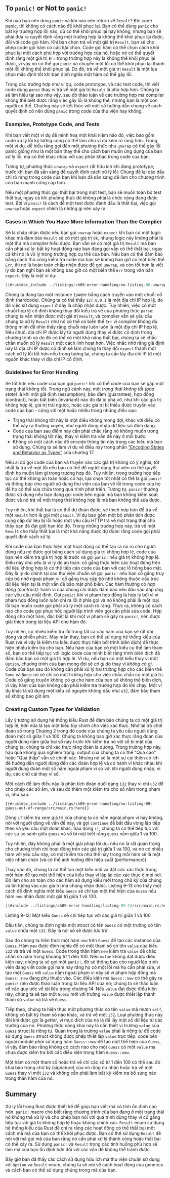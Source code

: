 ## To `panic!` or Not to `panic!`

Khi nào bạn nên dùng `panic` và khi nào nên return về `Result`? Khi code panic,
thì không có cách nào để khôi phục lại. Bạn có thể dùng `panic` cho bất kỳ
trường hợp lỗi nào, dù có thể khôi phục lại hay không, nhưng bạn sẽ phải đưa ra
quyết định rằng một trường hợp là không thể khôi phục lại được, đối với code gọi
hàm. Khi bạn chọn trả về một giá trị `Result`, bạn sẽ cho phép code gọi hàm có
các lựa chọn. Code gọi hàm có thể chọn cách khôi phục lại một cách phù hợp với
trường hợp của nó, hoặc nó có thể quyết định rằng một giá trị `Err` trong trường
hợp này là không thể khôi phục lại được, vì vậy nó có thể gọi `panic` và chuyển
một lỗi có thể khôi phục lại thành một lỗi không thể khôi phục lại. Do đó, trả
về một giá trị `Result` là một lựa chọn mặc định tốt khi bạn định nghĩa một hàm
có thể gây lỗi.

Trong các trường hợp như ví dụ, code prototype, và các test code, thì viết code
dùng `panic` thay vì trả về một giá trị `Result` là phù hợp hơn. Chúng ta sẽ tìm
hiểu tại sao như vậy, sau đó thảo luận về các trường hợp mà compiler không thể
biết được rằng việc gây lỗi là không thể, nhưng bạn là một con người có thể.
Chương này sẽ kết thúc với một số hướng dẫn chung về cách quyết định có nên dùng
`panic` trong code của thư viện hay không.

### Examples, Prototype Code, and Tests

Khi bạn viết một ví dụ để minh hoạ một khái niệm nào đó, việc bao gồm code xử lý
lỗi kỹ lưỡng cũng có thể làm cho ví dụ kém rõ ràng hơn. Trong một ví dụ,
dễ hiểu rằng gọi đến một phương thức như `unwrap` có thể gây lỗi
panic giống như là một bản thay thế cho cách bạn muốn ứng dụng của bạn xử lý
lỗi, mà có thể khác nhau với các phần khác trong code của bạn.

Tương tự, phương thức `unwrap` và `expect` rất hữu ích khi đang prototype,
trước khi bạn đã sẵn sàng để quyết định cách xử lý lỗi. Chúng để lại các dấu
chỉ rõ ràng trong code của bạn khi bạn đã sẵn sàng để làm cho chương trình
của bạn mạnh cứng cáp hơn.

Nếu một phương thức gọi thất bại trong một test, bạn sẽ muốn toàn bộ test thất
bại, ngay cả khi phương thức đó không phải là chức năng đang được test. Bởi
vì `panic!` là cách để một test được đánh dấu là thất bại, việc gọi `unwrap` hoặc `expect` chính là những gì nên xảy ra.

### Cases in Which You Have More Information Than the Compiler

Sẽ là chấp nhận được nếu bạn gọi `unwrap` hoặc `expect` khi bạn có một logic
khác mà đảm bảo `Result` sẽ có một giá trị `Ok`, nhưng logic này không phải là
một thứ mà compiler hiểu được. Bạn vẫn sẽ có một giá trị `Result` mà bạn cần
phải xử lý: bất kỳ hoạt động nào bạn đang gọi vẫn có thể thất bại, ngay cả
khi nó là vô lý trong trường hợp cụ thể của bạn. Nếu bạn có thể đảm bảo bằng
cách thủ công kiểm tra code mà bạn sẽ không bao giờ có một biến thể `Err`, thì
nó là hoàn toàn chấp nhận được để gọi `unwrap`, và còn tốt hơn là viết lý do
bạn nghĩ bạn sẽ không bao giờ có một biến thể `Err` trong văn bản `expect`.
Đây là một ví dụ:

```rust
{{#rustdoc_include ../listings/ch09-error-handling/no-listing-08-unwrap-that-cant-fail/output.txt}}
```

Chúng ta đang tạo một instance `IpAddr` bằng cách truyền vào một chuỗi cố định (hardcode). Chúng ta có thể thấy `127.0.0.1` là một địa chỉ IP hợp lệ, do đó
việc sử dụng `expect` ở đây là chấp nhận được. Tuy nhiên, việc có một chuỗi hợp
lệ cố định không thay đổi kiểu trả về của phương thức `parse`: chúng ta vẫn
nhận được một giá trị `Result`, và compiler vẫn sẽ yêu cầu chúng ta xử lý
`Result` như nó có thể có biến thể `Err` vì compiler không đủ thông minh để
nhìn thấy rằng chuỗi này luôn luôn là một địa chỉ IP hợp lệ. Nếu chuỗi địa chỉ
IP được lấy từ người dùng thay vì được cố định trong chương trình và do đó
*có thể* có một khả năng thất bại, chúng ta sẽ chắc chắn muốn xử lý `Result` một
cách linh hoạt hơn. Việc nhắc nhở rằng giả định này là địa chỉ IP được cố định
sẽ làm chúng ta thay đổi `expect` thành một cách xử lý lỗi tốt hơn nếu trong
tương lai, chúng ta cần lấy địa chỉ IP từ một nguồn khác thay vì địa chỉ IP cố
định.

### Guidelines for Error Handling

Sẽ tốt hơn nếu code của bạn gọi `panic!` khi có thể code của bạn sẽ gặp một
trạng thái không tốt. Trong ngữ cảnh này, một 
*trạng thái không tốt (bad state)* là khi một giả định (assumption),
bảo đảm (guarantee), hợp đồng (contract), hoặc bất biến (invariant) nào đó đã
bị phá vỡ, như khi các giá trị không hợp lệ, giá trị trái ngược, hoặc các giá
trị bị thiếu được truyền vào code của bạn - cộng với một hoặc nhiều trong những
điều sau:

* Trạng thái không tốt này là một điều không mong đợi, khác với điều có thể
  xảy ra thường xuyên, như người dùng nhập dữ liệu sai định dạng.
* Code của bạn sau điểm này cần phải chắc rằng nó không muốn trong trạng thái
  không tốt này, thay vì kiểm tra vấn đề này ở mỗi bước.
* Không có một cách nào để encode thông tin này trong các kiểu mà bạn sử dụng.
  Chúng ta sẽ làm ví dụ về điều này trong phần [“Encoding States and Behavior
  as Types”][encoding]<!-- ignore --> của chương 17.

Nếu ai đó gọi code của bạn và truyền vào các giá trị không có ý nghĩa, tốt nhất
là trả về một lỗi nếu bạn có thể để người dùng thư viện có thể quyết định họ
muốn làm gì trong trường hợp đó. Tuy nhiên, trong trường hợp tiếp tục có thể
không an toàn hoặc có hại, lựa chọn tốt nhất có thể là gọi `panic!` và thông
báo cho người sử dụng thư viện của bạn về lỗi trong code của họ để họ có thể
sửa chữa trong quá trình phát triển. Tương tự, `panic!` thường được sử dụng nếu
bạn đang gọi code bên ngoài mà bạn không kiểm soát được và nó trả về một trạng
thái không hợp lệ mà bạn không thể sửa được.

Tuy nhiên, khi thất bại là có thể dự đoán được, sẽ thích hợp hơn để trả về một
`Result` hơn là gọi một `panic!`. Ví dụ bao gồm một bộ phân tích được cung cấp
dữ liệu bị lỗi hoặc một yêu cầu HTTP trả về một trạng thái cho thấy bạn đã đạt
giới hạn tốc độ. Trong những trường hợp này, trả về một `Result` cho thấy thất
bại là một khả năng được dự đoán rằng code gọi phải quyết định cách xử lý.

Khi code của bạn thực hiện một hoạt động có thể  tạo ra rủi ro cho người dùng
nếu nó được gọi bằng cách sử dụng giá trị không hợp lệ, code của bạn nên kiểm
tra giá trị hợp lệ trước và gọi `panic!` nếu giá trị không hợp lệ. Điều này
chủ yếu là vì lý do an toàn: cố gắng thực hiện các hoạt động trên dữ liệu không
hợp lệ có thể tiếp cận code của bạn với các lỗ hổng bảo mật. Đây là lý do chính
tại sao thư viện chuẩn sẽ gọi `panic!` nếu bạn cố gắng truy cập bộ nhớ ngoài
phạm vi: cố gắng truy cập bộ nhớ không thuộc cấu trúc dữ liệu hiện tại là một
vấn đề bảo mật phổ biến. Các hàm thường có *hợp đồng (contract)*: hành vi của
chúng chỉ được đảm bảo nếu đầu vào đáp ứng các yêu cầu nhất định. Gọi `panic!`
khi vi phạm hợp đồng là hợp lý bởi vì vi phạm hợp đồng luôn luôn chỉ ra lỗi ở
phía gọi và nó không phải là một loại lỗi bạn muốn code gọi phải xử lý một cách
rõ ràng. Thực ra, không có cách nào cho code gọi phục hồi; người lập trình viên
gọi cần phải sửa code. Hợp đồng cho một hàm, đặc biệt là khi một vi phạm sẽ gây
ra `panic!`, nên được giải thích trong tài liệu API cho hàm đó.

Tuy nhiên, có nhiều kiểm tra lỗi trong tất cả các hàm của bạn sẽ rất dài dòng
và phiền phức. May mắn thay, bạn có thể sử dụng hệ thống kiểu của Rust (và vì
vậy là kiểm tra kiểu được thực hiện bởi trình biên dịch) để thực hiện nhiều
kiểm tra cho bạn. Nếu hàm của bạn có một kiểu cụ thể làm tham số, bạn có thể
tiếp tục với logic code của mình biết rằng trình biên dịch đã đảm bảo bạn có một
giá trị hợp lệ. Ví dụ, nếu bạn có một kiểu thay vì một `Option`, chương trình
của bạn mong đợi sẽ *có gì đó* thay vì *không có gì*. Code của bạn sau đó không
cần phải xử lý hai trường hợp cho các biến thể `Some` và `None`: nó sẽ chỉ có
một trường hợp cho việc chắc chắn có một giá trị. Code cố gắng truyền không có
gì cho hàm của bạn sẽ không thể biên dịch, vì vậy hàm của bạn không cần phải
kiểm tra trường hợp đó khi chạy. Một ví dụ khác là sử dụng một kiểu số nguyên
không dấu như `u32`, đảm bảo tham số không bao giờ âm.

### Creating Custom Types for Validation

Lấy ý tưởng sử dụng hệ thống kiểu Rust để đảm bảo chúng ta có một giá trị hợp
lệ, hơn nữa là tạo một kiểu tùy chỉnh cho việc xác thực. Nhớ lại trò chơi đoán
số trong Chương 2 trong đó code của chúng ta yêu cầu người dùng đoán một số
giữa 1 và 100. Chúng ta không bao giờ xác thực rằng đoán của người dùng nằm
giữa hai số này trước khi kiểm tra nó với số bí mật của chúng ta; chúng ta chỉ
xác thực rằng đoán là dương. Trong trường hợp này, hậu quả không quá nghiêm trọng: output của chúng ta có thể "Quá cao" hoặc "Quá thấp" vẫn sẽ chính xác. Nhưng nó sẽ là một sự cải thiện có ích để hướng dẫn người dùng đến các đoán hợp
lệ và có hành vi khác nhau khi người dùng đoán một số nằm ngoài phạm vi so với
khi người dùng nhập, ví dụ, các chữ cái thay vì số.

Một cách để làm điều này là phân tích đoán dưới dạng `i32` thay vì chỉ `u32` để
cho phép các số âm, và sau đó thêm một kiểm tra cho số nằm trong phạm vi, như
sau:

```rust,ignore
{{#rustdoc_include ../listings/ch09-error-handling/no-listing-09-guess-out-of-range/src/main.rs:here}}
```

Dòng `if` kiểm tra xem giá trị của chúng ta có nằm ngoài phạm vi hay không, nói
với người dùng về vấn đề này, và gọi `continue` để bắt đầu vòng lặp tiếp theo
và yêu cầu một đoán khác. Sau dòng `if`, chúng ta có thể tiếp tục với các
sự so sánh giữa `guess` và số bí mật biết rằng `guess` nằm giữa 1 và 100.

Tuy nhiên, đây không phải là một giải pháp tối ưu: nếu nó là rất quan trọng
cho chương trình chỉ hoạt động trên các giá trị giữa 1 và 100, và nó có nhiều
hàm với yêu cầu này, có một kiểm tra như thế này trong mỗi hàm sẽ là một việc
nhàm chán (và có thể ảnh hưởng đến hiệu suất (performance)).

Thay vào đó, chúng ta có thể tạo một kiểu mới và đặt các xác thực trong một
hàm để tạo một thể hiện của kiểu thay vì lặp lại các xác thực ở mọi nơi. Đó
làm cho an toàn cho các hàm sử dụng kiểu mới trong chữ ký của chúng và tin tưởng
vào các giá trị mà chúng nhận được. Listing 9-13 cho thấy một cách để định nghĩa
một kiểu `Guess` sẽ chỉ tạo một thể hiện của `Guess` nếu hàm `new` nhận được một
giá trị giữa 1 và 100.

<!-- Deliberately not using rustdoc_include here; the `main` function in the
file requires the `rand` crate. We do want to include it for reader
experimentation purposes, but don't want to include it for rustdoc testing
purposes. -->

```rust
{{#include ../listings/ch09-error-handling/listing-09-13/src/main.rs:here}}
```

<span class="caption">Listing 9-13: Một kiểu `Guess` sẽ chỉ tiếp tục với các
giá trị giữa 1 và 100</span>

Đầu tiên, chúng ta định nghĩa một struct có tên `Guess` có một trường có tên
`value` chứa một `i32`. Đây là nơi số sẽ được lưu trữ.

Sau đó chúng ta hiện thưc một hàm `new` trên `Guess` để tạo các instance
của `Guess`. Hàm `new` được định nghĩa để có một tham số có tên `value` của kiểu
`i32` và trả về một `Guess`. Code trong thân hàm `new` kiểm tra `value` để chắc
chắn nó nằm trong khoảng từ 1 đến 100. Nếu `value` không đạt được điều kiện này,
chúng ta sẽ gọi một `panic!`, đó sẽ thông báo cho người lập trình viên đang viết
code gọi hàm này rằng họ có một lỗi mà họ cần phải sửa, vì tạo một `Guess` với
`value` nằm ngoài phạm vi này sẽ vi phạm hợp đồng mà `Guess::new` đang phụ thuộc
vào. Các điều kiện mà `Guess::new` có thể gây ra `panic!` nên được thảo luận
trong tài liệu API của nó; chúng ta sẽ thảo luận về các quy ước về tài liệu
trong chương 14. Nếu `value` đạt được điều kiện này, chúng ta sẽ tạo một
`Guess` mới với trường `value` được thiết lập thành tham số `value` và trả về
`Guess`.

Tiếp theo, chúng ta hiện thực một phương thức có tên `value` mà mượn `self`,
không có bất kỳ tham số nào khác, và trả về một `i32`. Loại phương thức này
đôi khi được gọi là *getter*, vì mục đích của nó là để lấy một số dữ liệu từ
các trường của nó. Phương thức công khai này là cần thiết vì trường `value` của
`Guess` struct là riêng tư. Quan trọng là trường `value` phải là riêng tư để
code sử dụng `Guess` struct không được phép thiết lập `value` trực tiếp: code
bên ngoài module *phải* sử dụng hàm `Guess::new` để tạo một thể hiện của
`Guess`, vì vậy đảm bảo rằng không có cách nào cho một `Guess` có một `value`
mà chưa được kiểm tra bởi các điều kiện trong hàm `Guess::new`.

Một hàm có một tham số hoặc trả về chỉ các số từ 1 đến 100 có thể sau đó khai
báo trong chữ ký (signature) của nó rằng nó nhận hoặc trả về một `Guess` thay
vì một `i32` và không cần phải làm bất kỳ kiểm tra bổ sung nào trong thân hàm
của nó.

## Summary

Xử lý lỗi trong Rust được thiết kế để giúp bạn viết mã có tính ổn định cao hơn.
`panic!` macro cho biết rằng chương trình của bạn đang ở một trạng thái nó không
thể xử lý và cho phép bạn nói với quá trình dừng thay vì cố gắng tiếp tục với
giá trị không hợp lệ hoặc không chính xác. `Result` enum sử dụng hệ thống kiểu của Rust để chỉ ra rằng các hoạt động có thể thất bại một cách mà mã của bạn có
thể khôi phục được. Bạn có thể sử dụng `Result` để nói với mã gọi mã của bạn
rằng nó cần phải xử lý thành công hoặc thất bại có thể xảy ra. Sử dụng `panic!`
và `Result` trong các tình huống phù hợp sẽ làm mã của bạn ổn định hơn đối với các vấn đề không thể tránh được.

Bây giờ bạn đã thấy các cách sử dụng hữu ích mà thư viện chuẩn sử dụng với
`Option` và `Result` enum, chúng ta sẽ nói về cách hoạt động của generics và
cách bạn có thể sử dụng chúng trong mã của bạn.

[encoding]: ch17-03-oo-design-patterns.html#encoding-states-and-behavior-as-types
